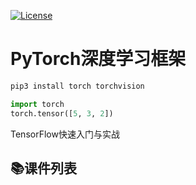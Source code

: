 [![License](https://img.shields.io/badge/license-MIT-blue.svg)](LICENSE)

# PyTorch深度学习框架

```python
pip3 install torch torchvision

import torch
torch.tensor([5, 3, 2])
```

TensorFlow快速入门与实战



## 📚课件列表



